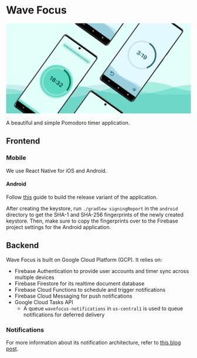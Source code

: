 # Wave Focus

![feature](./assets/features/android_feature%402x.png)

A beautiful and simple Pomodoro timer application.

## Frontend

### Mobile

We use React Native for iOS and Android.

#### Android

Follow [this](https://reactnative.dev/docs/signed-apk-android) guide to build the release variant of the application.

After creating the keystore, run `./gradlew signingReport` in the `android` directory to get the SHA-1 and SHA-256 fingerprints of the newly created keystore. Then, make sure to copy the fingerprints over to the Firebase project settings for the Android application.

## Backend

Wave Focus is built on Google Cloud Platform (GCP). It relies on:

- Firebase Authentication to provide user accounts and timer sync across multiple devices
- Firebase Firestore for its realtime document database
- Firebase Cloud Functions to schedule and trigger notifications
- Firebase Cloud Messaging for push notifications
- Google Cloud Tasks API
  - A queue `wavefocus-notifications` in `us-central1` is used to queue notifications for deferred delivery

### Notifications

For more information about its notification architecture, refer to [this blog post](https://bryanmylee.com/blog/serverless-scheduled-push-notifications-with-163ece2f7f2c42edbcbfac027c15dabf).
